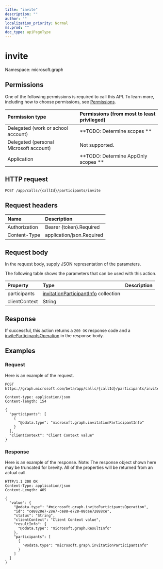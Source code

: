 ```yaml
---
title: "invite"
description: ""
author: ""
localization_priority: Normal
ms.prod: ""
doc_type: apiPageType
---
```


# invite

Namespace: microsoft.graph



## Permissions
One of the following permissions is required to call this API. To learn more, including how to choose permissions, see [Permissions](/concepts/permissions-reference.md).

|Permission type|Permissions (from most to least privileged)|
|:---|:---|
|Delegated (work or school account)|**TODO: Determine scopes **|
|Delegated (personal Microsoft account)|Not supported.|
|Application|**TODO: Determine AppOnly scopes **|

## HTTP request
<!-- {
  "blockType": "ignored"
}
-->
``` http
POST /app/calls/{callId}/participants/invite
```

## Request headers
|Name|Description|
|:---|:---|
|Authorization|Bearer {token}.Required|
|Content-Type|application/json.Required|

## Request body
In the request body, supply JSON representation of the parameters.

The following table shows the parameters that can be used with this action.

|Property|Type|Description|
|:---|:---|:---|
|participants|[invitationParticipantInfo](../resources/invitationparticipantinfo.md) collection||
|clientContext|String||



## Response
If successful, this action returns a `200 OK` response code and a [inviteParticipantsOperation](../resources/inviteparticipantsoperation.md) in the response body.

## Examples

### Request
Here is an example of the request.
<!-- {
  "blockType": "request",
  "name": "participant_invite"
}
-->
``` http
POST https://graph.microsoft.com/beta/app/calls/{callId}/participants/invite

Content-type: application/json
Content-length: 154

{
  "participants": [
    {
      "@odata.type": "microsoft.graph.invitationParticipantInfo"
    }
  ],
  "clientContext": "Client Context value"
}
```

### Response
Here is an example of the response. Note: The response object shown here may be truncated for brevity. All of the properties will be returned from an actual call.
<!-- {
  "blockType": "response",
  "truncated": true,
  "@odata.type": "microsoft.graph.inviteparticipantsoperation"
}
-->
``` http
HTTP/1.1 200 OK
Content-Type: application/json
Content-Length: 409

{
  "value": {
    "@odata.type": "#microsoft.graph.inviteParticipantsOperation",
    "id": "ce8828e7-28e7-ce88-e728-88cee72888ce",
    "status": "String",
    "clientContext": "Client Context value",
    "resultInfo": {
      "@odata.type": "microsoft.graph.ResultInfo"
    },
    "participants": [
      {
        "@odata.type": "microsoft.graph.invitationParticipantInfo"
      }
    ]
  }
}
```

